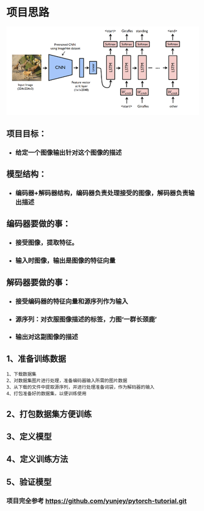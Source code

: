 # 项目思路

![image](https://github.com/Jangge/Image-Description/blob/main/%25E5%259B%25BE%25E7%2589%2587.png)

## 项目目标：
- ### 给定一个图像输出针对这个图像的描述
## 模型结构：
- ### 编码器+解码器结构，编码器负责处理接受的图像，解码器负责输出描述
## 编码器要做的事：
- ### 接受图像，提取特征。
- ### 输入时图像，输出是图像的特征向量
## 解码器要做的事：
- ### 接受编码器的特征向量和源序列作为输入
- ### 源序列：对衣服图像描述的标签，力图‘一群长颈鹿’
- ### 输出对这副图像的描述

## 1、准备训练数据
    1、下载数据集
    2、对数据集图片进行处理，准备编码器输入所需的图片数据
    3、从下载的文件中提取源序列，并进行处理准备词袋，作为解码器的输入
    4、打包准备好的数据集，以便训练使用
## 2、打包数据集方便训练
## 3、定义模型
## 4、定义训练方法
## 5、验证模型


### 项目完全参考 https://github.com/yunjey/pytorch-tutorial.git

